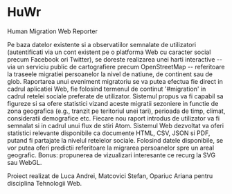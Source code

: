# HuWr
Human Migration Web Reporter

Pe baza datelor existente si a observatiilor semnalate de utilizatori (autentificati via un cont existent pe o platforma Web cu caracter social precum Facebook ori Twitter), se doreste realizarea unei harti interactive -- via un serviciu public de cartografiere precum OpenStreetMap -- referitoare la traseele migratiei persoanelor la nivel de natiune, de continent sau de glob. Raportarea unui eveniment migratoriu se va putea efectua fie direct in cadrul aplicatiei Web, fie folosind termenul de continut '#migration' in cadrul retelei sociale preferate de utilizator. Sistemul propus va fi capabil sa figureze si sa ofere statistici vizand aceste migratii sezoniere in functie de zona geografica (e.g., tranzit pe teritoriul unei tari), perioada de timp, climat, consideratii demografice etc. Fiecare nou raport introdus de utilizator va fi semnalat si in cadrul unui flux de stiri Atom. Sistemul Web dezvoltat va oferi statistici relevante disponibile ca documente HTML, CSV, JSON si PDF, putand fi partajate la nivelul retelelor sociale. Folosind datele disponibile, se vor putea oferi predictii referitoare la migrarea persoanelor spre un areal geografic. Bonus: propunerea de vizualizari interesante ce recurg la SVG sau WebGL.

Proiect realizat de Luca Andrei, Matcovici Stefan, Opariuc Ariana pentru disciplina Tehnologii Web.
